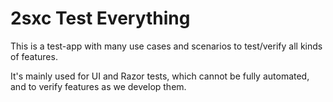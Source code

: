 # 2sxc Test Everything

This is a test-app with many use cases and scenarios to test/verify all kinds of features.

It's mainly used for UI and Razor tests, which cannot be fully automated, and to verify features as we develop them. 